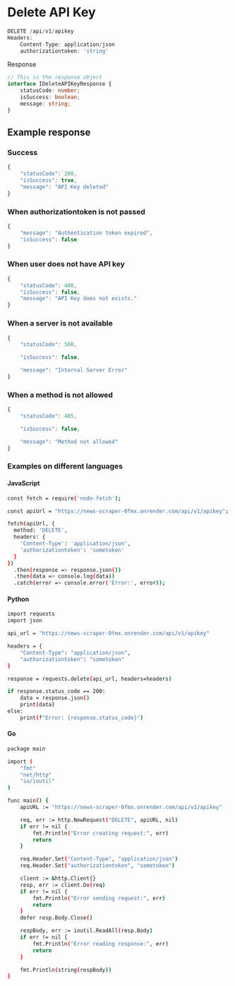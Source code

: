 # Delete API Key

```typescript
DELETE /api/v1/apikey
Headers: 
    Content-Type: application/json
    authorizationtoken: 'string'
```
Response
```typescript
// This is the response object
interface IDeleteAPIKeyResponse {
    statusCode: number;
    isSuccess: boolean;
    message: string;
}
```

## Example response

### Success

```typescript
{
    "statusCode": 200,
    "isSuccess": true,
    "message": "API Key deleted"
}
```
### When authorizationtoken is not passed

```typescript
{
    "message": "Authentication token expired",
    "isSuccess": false
}
```
### When user does not have API key

```typescript
{
    "statusCode": 400,
    "isSuccess": false,
    "message": "API Key does not exists."
}
```
### When a server is not available

```typescript
{
    "statusCode": 500,

    "isSuccess": false,

    "message": "Internal Server Error"
}
```
### When a method is not allowed

```typescript
{
    "statusCode": 405,

    "isSuccess": false,

    "message": "Method not allowed"
}
```
### Examples on different languages
#### JavaScript
```bash
const fetch = require('node-fetch');

const apiUrl = "https://news-scraper-0fmx.onrender.com/api/v1/apikey";

fetch(apiUrl, {
  method: 'DELETE',
  headers: {
    'Content-Type': 'application/json',
    'authorizationtoken': 'sometoken'
  }
})
  .then(response => response.json())
  .then(data => console.log(data))
  .catch(error => console.error('Error:', error));

```
#### Python
```bash
import requests
import json

api_url = "https://news-scraper-0fmx.onrender.com/api/v1/apikey"

headers = {
    "Content-Type": "application/json",
    "authorizationtoken": "sometoken"
}

response = requests.delete(api_url, headers=headers)

if response.status_code == 200:
    data = response.json()
    print(data)
else:
    print(f"Error: {response.status_code}")
```
#### Go
```bash
package main

import (
    "fmt"
    "net/http"
    "io/ioutil"
)

func main() {
    apiURL := "https://news-scraper-0fmx.onrender.com/api/v1/apikey"

    req, err := http.NewRequest("DELETE", apiURL, nil)
    if err != nil {
        fmt.Println("Error creating request:", err)
        return
    }

    req.Header.Set("Content-Type", "application/json")
    req.Header.Set("authorizationtoken", "sometoken")

    client := &http.Client{}
    resp, err := client.Do(req)
    if err != nil {
        fmt.Println("Error sending request:", err)
        return
    }
    defer resp.Body.Close()

    respBody, err := ioutil.ReadAll(resp.Body)
    if err != nil {
        fmt.Println("Error reading response:", err)
        return
    }

    fmt.Println(string(respBody))
}
```
